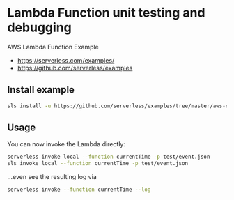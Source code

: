 # Lambda Function unit testing and debugging
AWS Lambda Function Example

- https://serverless.com/examples/
- https://github.com/serverless/examples


## Install example
```bash
sls install -u https://github.com/serverless/examples/tree/master/aws-node-simple-http-endpoint
```

## Usage

You can now invoke the Lambda directly:

```bash
serverless invoke local --function currentTime -p test/event.json
sls invoke local --function currentTime -p test/event.json
```

...even see the resulting log via

```bash
serverless invoke --function currentTime --log
```
